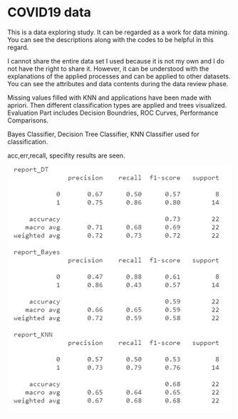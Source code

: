# COVID19 data 

This is a data exploring study. It can be regarded as a work for data mining. You can see the descriptions along with the codes to be helpful in this regard.

I cannot share the entire data set I used because it is not my own and I do not have the right to share it. However, it can be understood with the explanations of the applied processes and can be applied to other datasets. <br>
You can see the attributes and data contents during the data review phase.<br>

Missing values filled with KNN and applications have been made with apriori. Then different classification types are applied and trees visualized. Evaluation Part includes Decision Boundries, ROC Curves, Performance Comparisons. <br>

Bayes Classifier, Decision Tree Classifier, KNN Classifier used for classification. <br>

acc,err,recall, specifity results are seen. <br>

![alt text](https://github.com/bakkyn/COVID19-inpatient-cases-data/blob/main/result.png)






 
